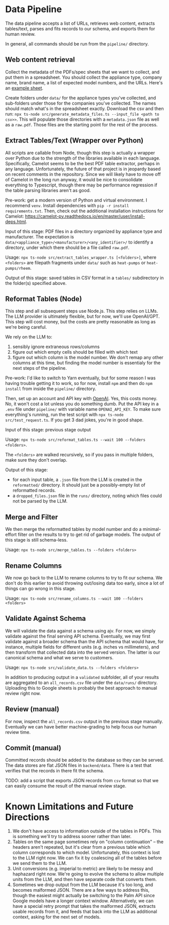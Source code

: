 # Data Pipeline

The data pipeline accepts a list of URLs, retrieves web content, extracts tables/text, parses and fits records to our schema, and exports them for human review.

In general, all commands should be run from the `pipeline/` directory.

## Web content retrieval

Collect the metadata of the PDFs/spec sheets that we want to collect, and put them in a spreadsheet. You should collect the appliance type, company name, brand name, a list of expected model numbers, and the URLs. Here's an [example sheet](https://gtvault-my.sharepoint.com/:x:/r/personal/dturcza3_gatech_edu/_layouts/15/Doc.aspx?sourcedoc=%7B5947E8C3-E1A6-4AAC-93AB-BDF792CF0704%7D&file=Appliance%20Metadata.xlsx&action=default&mobileredirect=true).

Create folders under `data/` for the appliance types you've collected, and sub-folders under those for the companies you've collected. The names should match what's in the spreadsheet exactly. Download the csv and then run: `npx ts-node src/generate_metadata_files.ts --input_file <path to csv>>`. This will populate those directories with a `metadata.json` file as well as a `raw.pdf`. Those files are the starting point for the rest of the process.

## Extract Tables/Text (Wrapper over Python)

All scripts are callable from Node, though this step is actually a wrapper over Python due to the strength of the libraries available in each language. Specifically, Camelot seems to be the best PDF table extractor, perhaps in any language. Unfortunately, the future of that project is in jeopardy based on recent comments in the repository. Since we will likely have to move off of Camelot in the long run anyway, it would be nice to consolidate everything to Typescript, though there may be performance regression if the table parsing libraries aren't as good.

Pre-work: get a modern version of Python and virtual environment. I recommend `venv`. Install dependencies with `pip -r install requirements.txt`.
Then, check out the additional installation instructions for Camelot: https://camelot-py.readthedocs.io/en/master/user/install-deps.html.

Input of this stage: PDF files in a directory organized by appliance type and manufacturer. The expectation is `data/<appliance_type>/<manufacturer>/<any_identifier>/` to identify a directory, under which there should be a file called `raw.pdf`.

Usage: `npx ts-node src/extract_tables_wrapper.ts [<folders>]`, where `<folders>` are filepath fragments under `data/` such as `heat-pumps` or `heat-pumps/rheem`.

Output of this stage: saved tables in CSV format in a `tables/` subdirectory in the folder(s) specified above.

## Reformat Tables (Node)

This step and all subsequent steps use Node.js. This step relies on LLMs. The LLM provider is ultimately flexible, but for now, we'll use OpenAI/GPT. This step will cost money, but the costs are pretty reasonable as long as we're being careful.

We rely on the LLM to:

1. sensibly ignore extraneous rows/columns
2. figure out which empty cells should be filled with which text
3. figure out which column is the model number. We don't remap any other columns at this time, but finding the model number is essentialy for the next steps of the pipeline.

Pre-work: I'd like to switch to Yarn eventually, but for some reason I was having trouble getting it to work, so for now, install `npm` and then do `npm install` from inside the `pipeline/` directory.

Then, set up an account and API key with [OpenAI](https://openai.com/product). Yes, this costs money. No, it won't cost a lot unless you do something dumb. Put the API key in a `.env` file under `pipeline/` with variable name `OPENAI_API_KEY`. To make sure everything's running, run the test script with `npx ts-node src/test_request.ts`. If you get 3 dad jokes, you're in good shape.

Input of this stage: previous stage output

Usage: `npx ts-node src/reformat_tables.ts --wait 100 --folders <folders>`.

The `<folders>` are walked recursively, so if you pass in multiple folders, make sure they don't overlap.

Output of this stage:

- for each input table, a `.json` file from the LLM is created in the `reformatted/` directory. It should just be a possibly-empty list of reformatted records.
- a `dropped_files.json` file in the `runs/` directory, noting which files could not be parsed by the LLM.

## Merge and Filter

We then merge the reformatted tables by model number and do a minimal-effort filter on the results to try to get rid of garbage models. The output of this stage is still schema-less.

Usage: `npx ts-node src/merge_tables.ts --folders <folders>`

## Rename Columns

We now go back to the LLM to rename columns to try to fit our schema. We don't do this earlier to avoid throwing out/losing data too early, since a lot of things can go wrong in this stage.

Usage: `npx ts-node src/rename_columns.ts --wait 100 --folders <folders>`

## Validate Against Schema

We will validate the data against a schema using ajv. For now, we simply validate against the final serving API schema. Eventually, we may first validate against a broader schema than the API schema that would have, for instance, multiple fields for different units (e.g. inches vs millimeters), and then transform that collected data into the served version. The latter is our canonical schema and what we serve to customers.

Usage: `npx ts-node src/validate_data.ts --folders <folders>`

In addition to producing output in a `validated` subfolder, all of your results are aggregated to an `all_records.csv` file under the `data/runs/` directory. Uploading this to Google sheets is probably the best approach to manual review right now.

## Review (manual)

For now, inspect the `all_records.csv` output in the previous stage manually. Eventually we can have better machine-grading to help focus our human review time.

## Commit (manual)

Committed records should be added to the database so they can be served. The data stores are flat JSON files in `backend/data`. There is a test that verifies that the records in there fit the schema.

TODO: add a script that exports JSON records from `csv` format so that we can easily consume the result of the manual review stage.

# Known Limitations and Future Directions

1. We don't have access to information outside of the tables in PDFs. This is something we'll try to address sooner rather than later.
2. Tables on the same page sometimes rely on "column continuation" – the headers aren't repeated, but it's clear from a previous table which column corresponds to which model. Unfortunately, this context is lost to the LLM right now. We can fix it by coalescing all of the tables before we send them to the LLM.
3. Unit conversions (e.g. imperial to metric) are likely to be messy and haphazard right now. We're going to evolve the schema to allow multiple units from the LLM, and then have separate code that converts them.
4. Sometimes we drop output from the LLM because it's too long, and becomes malformed JSON. There are a few ways to address this, though the easiest might actually be switching to the Palm API since Google models have a longer context window. Alternatively, we can have a special retry prompt that takes the malformed JSON, extracts usable records from it, and feeds that back into the LLM as additional context, asking for the next set of models.
